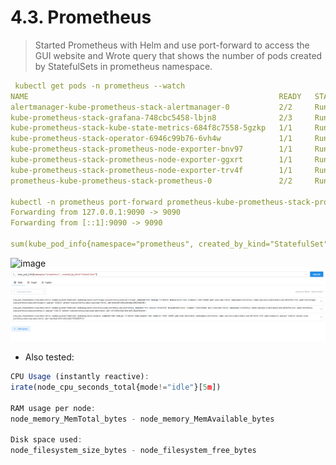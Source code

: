 # 4.3. Prometheus
> Started  Prometheus with Helm and use port-forward to access the GUI website and Wrote query that shows the number of pods created by StatefulSets in prometheus namespace.

```yaml
 kubectl get pods -n prometheus --watch
NAME                                                        READY   STATUS    RESTARTS   AGE
alertmanager-kube-prometheus-stack-alertmanager-0           2/2     Running   0          38s
kube-prometheus-stack-grafana-748cbc5458-lbjn8              2/3     Running   0          44s
kube-prometheus-stack-kube-state-metrics-684f8c7558-5gzkp   1/1     Running   0          44s
kube-prometheus-stack-operator-6946c99b76-6vh4w             1/1     Running   0          44s
kube-prometheus-stack-prometheus-node-exporter-bnv97        1/1     Running   0          44s
kube-prometheus-stack-prometheus-node-exporter-ggxrt        1/1     Running   0          44s
kube-prometheus-stack-prometheus-node-exporter-trv4f        1/1     Running   0          45s
prometheus-kube-prometheus-stack-prometheus-0               2/2     Running   0          38s

kubectl -n prometheus port-forward prometheus-kube-prometheus-stack-prometheus-0 9090:9090
Forwarding from 127.0.0.1:9090 -> 9090
Forwarding from [::1]:9090 -> 9090

sum(kube_pod_info{namespace="prometheus", created_by_kind="StatefulSet"})

```

![image](./image.png)
![img](./img.png)
* Also tested:

```js
CPU Usage (instantly reactive):
irate(node_cpu_seconds_total{mode!="idle"}[5m])

RAM usage per node:
node_memory_MemTotal_bytes - node_memory_MemAvailable_bytes

Disk space used:
node_filesystem_size_bytes - node_filesystem_free_bytes
```

